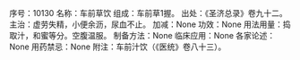 序号：10130
名称：车前草饮
组成：车前草1握。
出处：《圣济总录》卷九十二。
主治：虚劳失精，小便余沥，尿血不止。
加减：None
功效：None
用法用量：捣取汁，和蜜等分。空腹温服。
制备方法：None
临床应用：None
各家论述：None
用药禁忌：None
附注：车前汁饮（《医统》卷八十三）。
